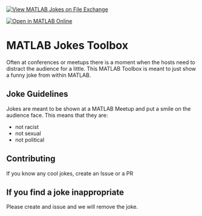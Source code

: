 [![View MATLAB Jokes on File Exchange](https://www.mathworks.com/matlabcentral/images/matlab-file-exchange.svg)](https://www.mathworks.com/matlabcentral/fileexchange/172039-matlab-jokes)

[![Open in MATLAB Online](https://www.mathworks.com/images/responsive/global/open-in-matlab-online.svg)](https://matlab.mathworks.com/open/fileexchange/v1?id=172039)


# MATLAB Jokes Toolbox

Often at conferences or meetups there is a moment when the hosts need to distract the audience for a little. This MATLAB Toolbox is meant to just show a funny joke from within MATLAB.

## Joke Guidelines

Jokes are meant to be shown at a MATLAB Meetup and put a smile on the audience face. This means that they are:

* not racist
* not sexual
* not political

## Contributing

If you know any cool jokes, create an Issue or a PR

## If you find a joke inappropriate

Please create and issue and we will remove the joke.

